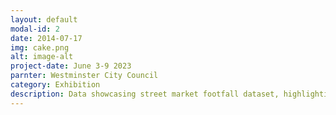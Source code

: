 ```yaml
---
layout: default
modal-id: 2
date: 2014-07-17
img: cake.png
alt: image-alt
project-date: June 3-9 2023
parnter: Westminster City Council
category: Exhibition
description: Data showcasing street market footfall dataset, highlighting most popular sweets & pastry locations over time, in partnership with King's College London.
---
```

